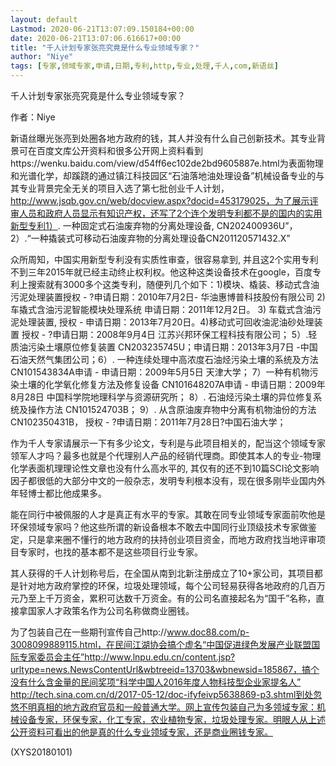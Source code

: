 ```yaml
---
layout: default
Lastmod: 2020-06-21T13:07:09.150184+00:00
date: 2020-06-21T13:07:06.616617+00:00
title: "千人计划专家张亮究竟是什么专业领域专家？"
author: "Niye"
tags: [专家,领域专家,申请,日期,专利,http,专业,处理,千人,com,新语丝]
---
```


千人计划专家张亮究竟是什么专业领域专家？

作者：Niye

新语丝曝光张亮到处圈各地方政府的钱，其人并没有什么自己创新技术。其专业背景可在百度文库公开资料和很多公开网上资料看到https://wenku.baidu.com/view/d54ff6ec102de2bd9605887e.html为表面物理和光谱化学，却蹊跷的通过镇江科技园区“石油落地油处理设备”机械设备专业的与其专业背景完全无关的项目入选了第七批创业千人计划，http://www.jsqb.gov.cn/web/docview.aspx?docid=453179025，为了展示评审人员和政府人员显示有知识产权，还写了2个连个发明专利都不是的国内的实用新型专利1）. 一种固定式石油废弃物的分离处理设备, CN202400936U”，2）.“一种撬装式可移动石油废弃物的分离处理设备CN201120571432.X”

众所周知，中国实用新型专利没有实质性审查，很容易拿到, 并且这2个实用专利不到三年2015年就已经主动终止权利权。他这种这类设备技术在google，百度专利上搜索就有3000多个这类专利，随便列几个如下：1)模块、橇装、移动式含油污泥处理装置授权 - ?申请日期：2010年7月2日- 华油惠博普科技股份有限公司  2) 车撬式含油污泥智能模块处理系统 申请日期：2011年12月2日。 3) 车载式含油污泥处理装置, 授权 - 申请日期：2013年7月20日。4)移动式可回收油泥油砂处理装置 授权 - ?申请日期：2008年9月4日  江苏兴邦环保工程科技有限公司； 5）.轻质油污染土壤原位修复装置 CN203235745U；申请日期：2013年3月7日 -中国石油天然气集团公司；6）. 一种连续处理中高浓度石油烃污染土壤的系统及方法 CN101543834A申请 - 申请日期：2009年5月5日 天津大学； 7）一种有机物污染土壤的化学氧化修复方法及修复设备 CN101648207A申请 - 申请日期：2009年8月28日 中国科学院地理科学与资源研究所； 8）.  石油烃污染土壤的异位修复系统及操作方法 CN101524703B； 9）. 从含原油废弃物中分离有机物油份的方法 CN102350431B， 授权 - ?申请日期：2011年7月28日?中国石油大学；

作为千人专家请展示一下有多少论文，专利是与此项目相关的，配当这个领域专家领军人才吗？最多也就是个代理别人产品的经销代理商。即使其本人的专业-物理化学表面机理理论性文章也没有什么高水平的, 其仅有的还不到10篇SCI论文影响因子都很低的大部分中文的一般杂志，发明专利根本没有，现在很多刚毕业国内外年轻博士都比他成果多。

能在同行中被佩服的人才是真正有水平的专家。其敢在同专业领域专家面前吹他是环保领域专家吗？他这些所谓的新设备根本不敢去中国同行业顶级技术专家做鉴定，只是拿来圈不懂行的地方政府的扶持创业项目资金，而地方政府找当地评审项目专家时，也找的基本都不是这些项目行业专家。

其人获得的千人计划称号后，在全国从南到北新注册成立了10+家公司，其项目都是针对地方政府掌控的环保，垃圾处理领域，每个公司轻易获得各地政府的几百万元乃至上千万资金，累积可达数千万资金。有的公司名直接起名为“国千”名称，直接拿国家人才政策名作为公司名称做商业圈钱。

为了包装自己在一些期刊宣传自己http://www.doc88.com/p-3008099889115.html，在民间江湖协会搞个虚名“中国促进绿色发展产业联盟国际专家委员会主任”http://www.lnpu.edu.cn/content.jsp?urltype=news.NewsContentUrl&wbtreeid=13703&wbnewsid=185867，搞个没有什么含金量的民间奖项“科学中国人2016年度人物科技型企业家提名人” http://tech.sina.com.cn/d/2017-05-12/doc-ifyfeivp5638869-p3.shtml到处忽悠不明真相的地方政府官员和一般普通大学。网上宣传包装自己为多领域专家：机械设备专家，环保专家，化工专家，农业植物专家，垃圾处理专家。明眼人从上述公开资料可看出的他是真的什么专业领域专家，还是商业圈钱专家。

(XYS20180101)


